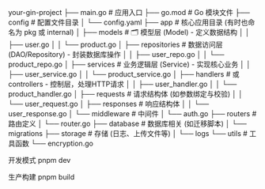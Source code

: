 your-gin-project
├── main.go                 # 应用入口
├── go.mod                 # Go 模块文件
├── config                 # 配置文件目录
│   └── config.yaml
├── app                    # 核心应用目录 (有时也命名为 pkg 或 internal)
│   ├── models            # 🗂️ 模型层 (Model) - 定义数据结构
│   │   ├── user.go
│   │   └── product.go
│   ├── repositories      # 数据访问层 (DAO/Repository) - 封装数据库操作
│   │   ├── user_repo.go
│   │   └── product_repo.go
│   ├── services          # 业务逻辑层 (Service) - 实现核心业务
│   │   ├── user_service.go
│   │   └── product_service.go
│   ├── handlers          # 或 controllers - 控制层，处理HTTP请求
│   │   ├── user_handler.go
│   │   └── product_handler.go
│   ├── requests          # 请求结构体 (如参数绑定与校验)
│   │   └── user_request.go
│   ├── responses         # 响应结构体
│   │   └── user_response.go
│   └── middleware        # 中间件
│       └── auth.go
├── routers               # 路由定义
│   └── router.go
├── database             # 数据库相关 (如迁移脚本)
│   └── migrations
├── storage              # 存储 (日志、上传文件等)
│   └── logs
└── utils                # 工具函数
    └── encryption.go


开发模式
pnpm dev

生产构建
pnpm build